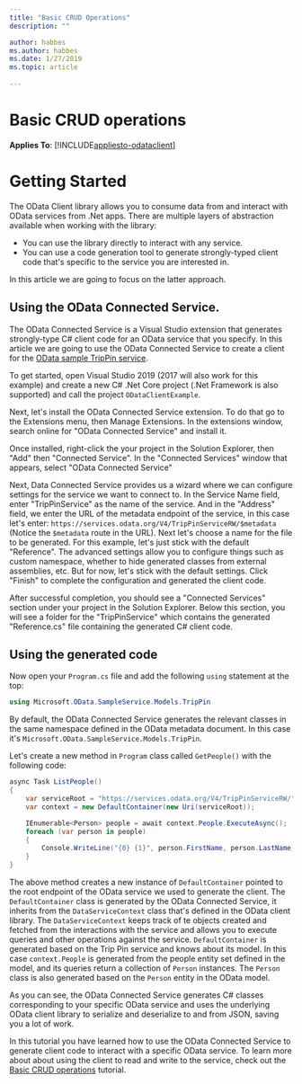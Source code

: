 ```yaml
---
title: "Basic CRUD Operations"
description: ""

author: habbes
ms.author: habbes
ms.date: 1/27/2019
ms.topic: article
 
---
```

# Basic CRUD operations

**Applies To**: [!INCLUDE[appliesto-odataclient](../../includes/appliesto-odataclient-v6.md)]

# Getting Started

The OData Client library allows you to consume data from and interact with OData services from .Net apps. There are multiple layers of abstraction available when working with the library: 

* You can use the library directly to interact with any service.
* You can use a code generation tool to generate strongly-typed client code that's specific to the service you are interested in.

In this article we are going to focus on the latter approach.

## Using the OData Connected Service.

The OData Connected Service is a Visual Studio extension that generates strongly-type C# client code for an OData service that you specify. In this article we are going to use the OData Connected Service to create a client for the [OData sample TripPin service](https://www.odata.org/blog/trippin-new-odata-v4-sample-service/).

To get started, open Visual Studio 2019 (2017 will also work for this example) and create a new C# .Net Core project (.Net Framework is also supported) and call the project `ODataClientExample`.

Next, let's install the OData Connected Service extension. To do that go to the Extensions menu, then Manage Extensions. In the extensions window, search online for "OData Connected Service" and install it.

Once installed, right-click the your project in the Solution Explorer, then "Add" then "Connected Service". In the "Connected Services" window that appears, select "OData Connected Service"

Next, Data Connected Service provides us a wizard where we can configure settings for the service we want to connect to.  In the Service Name field, enter "TripPinService" as the name of the service. And in the "Address" field, we enter the URL of the metadata endpoint of the service, in this case let's enter: `https://services.odata.org/V4/TripPinServiceRW/$metadata` (Notice the `$metadata` route in the URL). Next let's choose a name for the file to be generated. For this example, let's just stick with the default "Reference". The advanced settings allow you to configure things such as custom namespace, whether to hide generated classes from external assemblies, etc. But for now, let's stick with the default settings. Click "Finish" to complete the configuration and generated the client code.

After successful completion, you should see a "Connected Services" section under your project in the Solution Explorer. Below this section, you will see a folder for the "TripPinService" which contains the generated "Reference.cs" file containing the generated C# client code.

## Using the generated code

Now open your `Program.cs` file and add the following `using` statement at the top:

```c#
using Microsoft.OData.SampleService.Models.TripPin
```

By default, the OData Connected Service generates the relevant classes in the same namespace defined in the OData metadata document. In this case it's `Microsoft.OData.SampleService.Models.TripPin`.

Let's create a new method in `Program` class called `GetPeople()` with the following code:

```c#
async Task ListPeople()
{
    var serviceRoot = "https://services.odata.org/V4/TripPinServiceRW/"
    var context = new DefaultContainer(new Uri(serviceRoot));

    IEnumerable<Person> people = await context.People.ExecuteAsync();
    foreach (var person in people)
    {
        Console.WriteLine("{0} {1}", person.FirstName, person.LastName);
    }
}
```

The above method creates a new instance of `DefaultContainer` pointed to the root endpoint of the OData service we used to generate the client. The `DefaultContainer`
class is generated by the OData Connected Service, it inherits from the `DataServiceContext` class that's defined in the OData client library. The `DataServiceContext` keeps track of te objects created and fetched from the interactions with the service and allows you to execute queries and other operations against the service. `DefaultContainer` is generated based on the Trip Pin service and knows about its model. In this case `context.People` is generated from the people entity set defined in the model, and its queries return a collection of `Person` instances. The `Person` class is also generated based on the `Person` entity in the OData model.

As you can see, the OData Connected Service generates C# classes corresponding to your specific OData service and uses the underlying OData client library to serialize and deserialize to and from JSON, saving you a lot of work.

In this tutorial you have learned how to use the OData Connected Service to generate client code to interact with a specific OData service. To learn more about about using the client to read and write to the service, check out the [Basic CRUD operations](./basic-crud-operations) tutorial.

